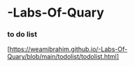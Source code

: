 # -Labs-Of-Quary
### to do list
[https://weamibrahim.github.io/-Labs-Of-Quary/blob/main/todolist/todolist.html]
